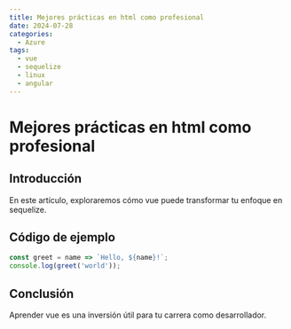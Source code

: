 ```yaml
---
title: Mejores prácticas en html como profesional
date: 2024-07-28
categories:
  - Azure
tags:
  - vue
  - sequelize
  - linux
  - angular
---
```


# Mejores prácticas en html como profesional

## Introducción

En este artículo, exploraremos cómo vue puede transformar tu enfoque en sequelize.

## Código de ejemplo

```javascript
const greet = name => `Hello, ${name}!`;
console.log(greet('world'));
```

## Conclusión

Aprender vue es una inversión útil para tu carrera como desarrollador.